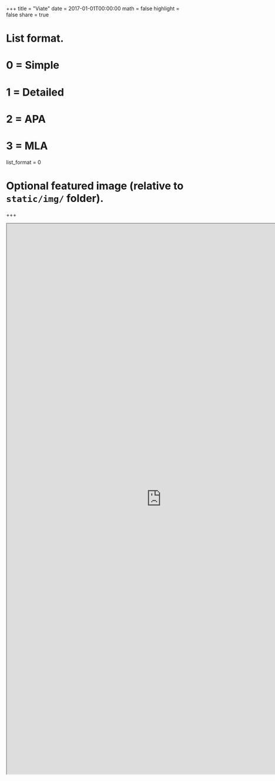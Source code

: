 +++
title = "Viate"
date = 2017-01-01T00:00:00
math = false
highlight = false
share = true

# List format.
#   0 = Simple
#   1 = Detailed
#   2 = APA
#   3 = MLA
list_format = 0

# Optional featured image (relative to `static/img/` folder).
+++

<iframe src="http://suming.me/files/viate_en.html" width="840", height = "1500"></iframe>
